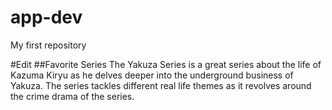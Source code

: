 # app-dev
My first repository

#Edit
##Favorite Series
The Yakuza Series is a great series about the life of Kazuma Kiryu as he delves deeper into the underground business of Yakuza. The series tackles different real life themes as it revolves around the crime drama of the series.
